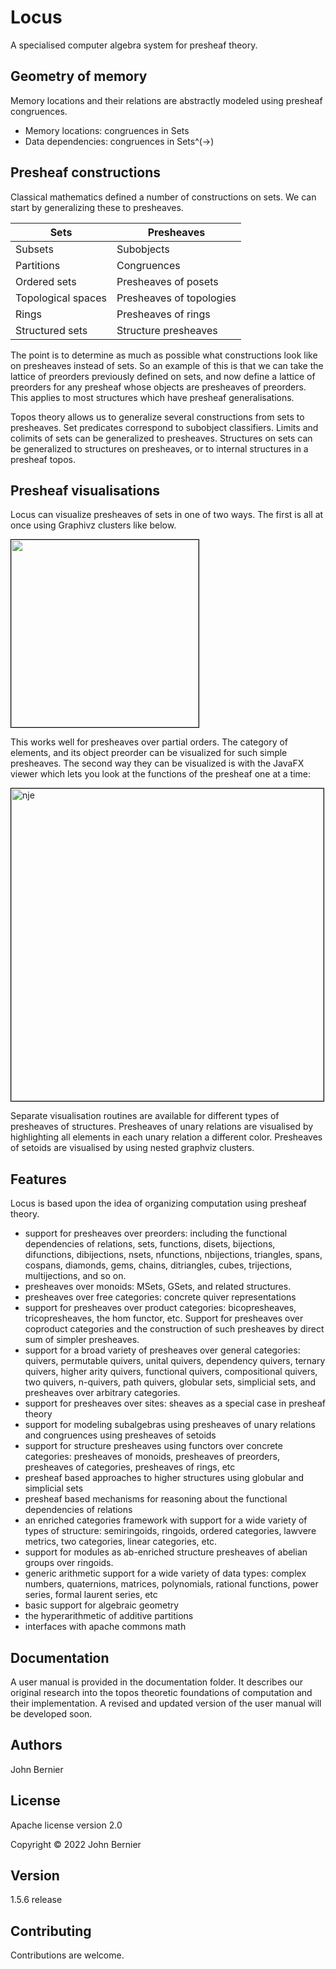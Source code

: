 # Locus
A specialised computer algebra system for presheaf theory.

## Geometry of memory
Memory locations and their relations are abstractly modeled using presheaf congruences. 

* Memory locations: congruences in Sets
* Data dependencies: congruences in Sets^(->)

## Presheaf constructions
Classical mathematics defined a number of constructions on sets. We can start by generalizing these to presheaves.

| Sets               | Presheaves               |
|--------------------|--------------------------|
| Subsets            | Subobjects               |
| Partitions         | Congruences              |
| Ordered sets       | Presheaves of posets     |
| Topological spaces | Presheaves of topologies |
| Rings              | Presheaves of rings      |
| Structured sets    | Structure presheaves     |

The point is to determine as much as possible what constructions look like on presheaves instead of sets. So an example of this is that we can take the lattice of preorders previously defined on sets, and now define a lattice of preorders for any presheaf whose objects are presheaves of preorders. This applies to most structures which have presheaf generalisations.

Topos theory allows us to generalize several constructions from sets to presheaves. Set predicates correspond to subobject classifiers. Limits and colimits of sets can be generalized to presheaves. Structures on sets can be generalized to structures on presheaves, or to internal structures in a presheaf topos.

## Presheaf visualisations
Locus can visualize presheaves of sets in one of two ways. The first is all at once using Graphivz clusters like below.

<img width="300" style="border:1px solid black;" src="https://i.ibb.co/gFW1y3P/triangle.png">

This works well for presheaves over partial orders. The category of elements, and its object preorder can be visualized for such simple presheaves. The second way they can be visualized is with the JavaFX viewer which lets you look at the functions of the presheaf one at a time:

<img width="500" alt="nje" style="border:1px solid black;" src="https://i.ibb.co/ygn314S/Screenshot-20220724-150704.png">

Separate visualisation routines are available for different types of presheaves of structures. Presheaves of unary relations are visualised by highlighting all elements in each unary relation a different color. Presheaves of setoids are visualised by using nested graphviz clusters.

## Features
Locus is based upon the idea of organizing computation using presheaf theory. 

* support for presheaves over preorders: including the functional dependencies of relations, sets, functions, disets, bijections, difunctions, dibijections, nsets, nfunctions, nbijections, triangles, spans, cospans, diamonds, gems, chains, ditriangles, cubes, trijections, multijections, and so on.
* presheaves over monoids: MSets, GSets, and related structures.
* presheaves over free categories: concrete quiver representations
* support for presheaves over product categories: bicopresheaves, tricopresheaves, the hom functor, etc. Support for presheaves over coproduct categories and the construction of such presheaves by direct sum of simpler presheaves.
* support for a broad variety of presheaves over general categories: quivers, permutable quivers, unital quivers, dependency quivers, ternary quivers, higher arity quivers, functional quivers, compositional quivers, two quivers, n-quivers, path quivers, globular sets, simplicial sets, and presheaves over arbitrary categories.
* support for presheaves over sites: sheaves as a special case in presheaf theory
* support for modeling subalgebras using presheaves of unary relations and congruences using presheaves of setoids
* support for structure presheaves using functors over concrete categories: presheaves of monoids, presheaves of preorders, presheaves of categories, presheaves of rings, etc
* presheaf based approaches to higher structures using globular and simplicial sets
* presheaf based mechanisms for reasoning about the functional dependencies of relations
* an enriched categories framework with support for a wide variety of types of structure: semiringoids, ringoids, ordered categories, lawvere metrics, two categories, linear categories, etc.
* support for modules as ab-enriched structure presheaves of abelian groups over ringoids.
* generic arithmetic support for a wide variety of data types: complex numbers, quaternions, matrices, polynomials, rational functions, power series, formal laurent series, etc
* basic support for algebraic geometry
* the hyperarithmetic of additive partitions
* interfaces with apache commons math

## Documentation
A user manual is provided in the documentation folder. It describes our original research into the topos theoretic foundations of computation and their implementation. A revised and updated version of the user manual will be developed soon.

## Authors
John Bernier

## License
Apache license version 2.0

Copyright © 2022 John Bernier

## Version
1.5.6 release

## Contributing
Contributions are welcome.
